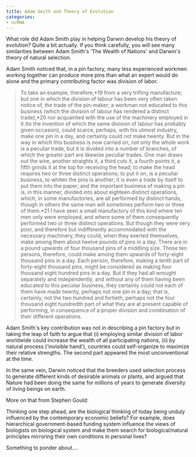 ```yaml
---
title: Adam Smith and Theory of Evolution
categories:
- ncRNA
---
```

What role did Adam Smith play in helping Darwin develop his theory of
evolution? Quite a bit actually. If you think carefully, you will see many
similarities between Adam Smith's 'The Wealth of Nations' and Darwin's theory
of natural selection.
<!--more-->

Adam Smith noticed that, in a pin factory, many less experienced workmen
working together can produce more pins than what an expert would do alone and
the primary contributing factor was division of labor.

> To take an example, therefore,*19 from a very trifling manufacture; but one
in which the division of labour has been very often taken notice of, the trade
of the pin-maker; a workman not educated to this business (which the division
of labour has rendered a distinct trade),*20 nor acquainted with the use of
the machinery employed in it (to the invention of which the same division of
labour has probably given occasion), could scarce, perhaps, with his utmost
industry, make one pin in a day, and certainly could not make twenty. But in
the way in which this business is now carried on, not only the whole work is a
peculiar trade, but it is divided into a number of branches, of which the
greater part are likewise peculiar trades. One man draws out the wire, another
straights it, a third cuts it, a fourth points it, a fifth grinds it at the
top for receiving the head; to make the head requires two or three distinct
operations; to put it on, is a peculiar business, to whiten the pins is
another; it is even a trade by itself to put them into the paper; and the
important business of making a pin is, in this manner, divided into about
eighteen distinct operations, which, in some manufactories, are all performed
by distinct hands, though in others the same man will sometimes perform two or
three of them.*21 I have seen a small manufactory of this kind where ten men
only were employed, and where some of them consequently performed two or three
distinct operations. But though they were very poor, and therefore but
indifferently accommodated with the necessary machinery, they could, when they
exerted themselves, make among them about twelve pounds of pins in a day.
There are in a pound upwards of four thousand pins of a middling size. Those
ten persons, therefore, could make among them upwards of forty-eight thousand
pins in a day. Each person, therefore, making a tenth part of forty-eight
thousand pins, might be considered as making four thousand eight hundred pins
in a day. But if they had all wrought separately and independently, and
without any of them having been educated to this peculiar business, they
certainly could not each of them have made twenty, perhaps not one pin in a
day; that is, certainly, not the two hundred and fortieth, perhaps not the
four thousand eight hundredth part of what they are at present capable of
performing, in consequence of a proper division and combination of their
different operations.

Adam Smith's key contribution was not in describing a pin factory but in
taking the leap of faith to argue that (i) employing similar division of labor
worldwide could increase the wealth of all participating nations, (ii) by
natural process ('invisible hand'), countries could self-organize to maximize
their relative strengths. The second part appeared the most unconventional at
the time.

In the same vein, Darwin noticed that the breeders used selection process to
generate different kinds of desirable animals or plants, and argued that
Nature had been doing the same for millions of years to generate diversity of
living beings on earth.

More on that from Stephen Gould:

Thinking one step ahead, are the biological thinking of today being unduly
influenced by the contemporary economic beliefs? For example, does
hierarchical government-based funding system influence the views of biologists
on biological system and make them search for biological/natural principles
mirroring their own conditions in personal lives?

Something to ponder about....

